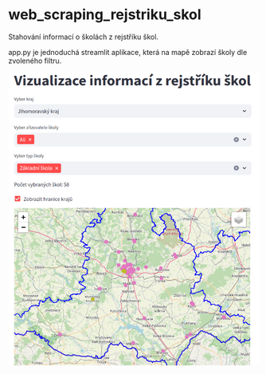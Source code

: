 # web_scraping_rejstriku_skol
Stahování informací o školách z rejstříku škol.

app.py je jednoduchá streamlit aplikace, která na mapě zobrazí školy dle zvoleného filtru.

![My Image Description](rejstrik_ss.png)
